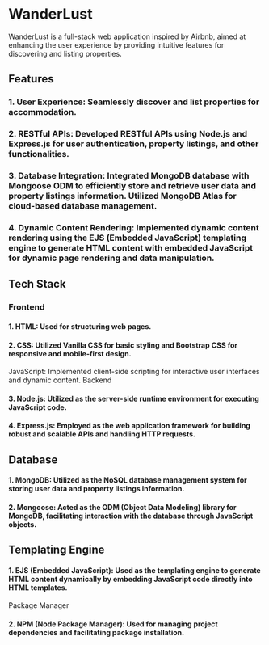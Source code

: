# WanderLust
WanderLust is a full-stack web application inspired by Airbnb, aimed at enhancing the user experience by providing intuitive features for discovering and listing properties.

## Features

### 1. User Experience: Seamlessly discover and list properties for accommodation.

### 2. RESTful APIs: Developed RESTful APIs using Node.js and Express.js for user authentication, property listings, and other functionalities.

### 3. Database Integration: Integrated MongoDB database with Mongoose ODM to efficiently store and retrieve user data and property listings information. Utilized MongoDB Atlas for cloud-based database management.

### 4. Dynamic Content Rendering: Implemented dynamic content rendering using the EJS (Embedded JavaScript) templating engine to generate HTML content with embedded JavaScript for dynamic page rendering and data manipulation.


## Tech Stack

### Frontend

#### 1. HTML: Used for structuring web pages.

#### 2. CSS: Utilized Vanilla CSS for basic styling and Bootstrap CSS for responsive and mobile-first design.
JavaScript: Implemented client-side scripting for interactive user interfaces and dynamic content.
Backend

#### 3. Node.js: Utilized as the server-side runtime environment for executing JavaScript code.

#### 4. Express.js: Employed as the web application framework for building robust and scalable APIs and handling HTTP requests.

## Database

#### 1. MongoDB: Utilized as the NoSQL database management system for storing user data and property listings information.

#### 2. Mongoose: Acted as the ODM (Object Data Modeling) library for MongoDB, facilitating interaction with the database through JavaScript objects.

## Templating Engine

#### 1. EJS (Embedded JavaScript): Used as the templating engine to generate HTML content dynamically by embedding JavaScript code directly into HTML templates.
Package Manager

#### 2. NPM (Node Package Manager): Used for managing project dependencies and facilitating package installation.
